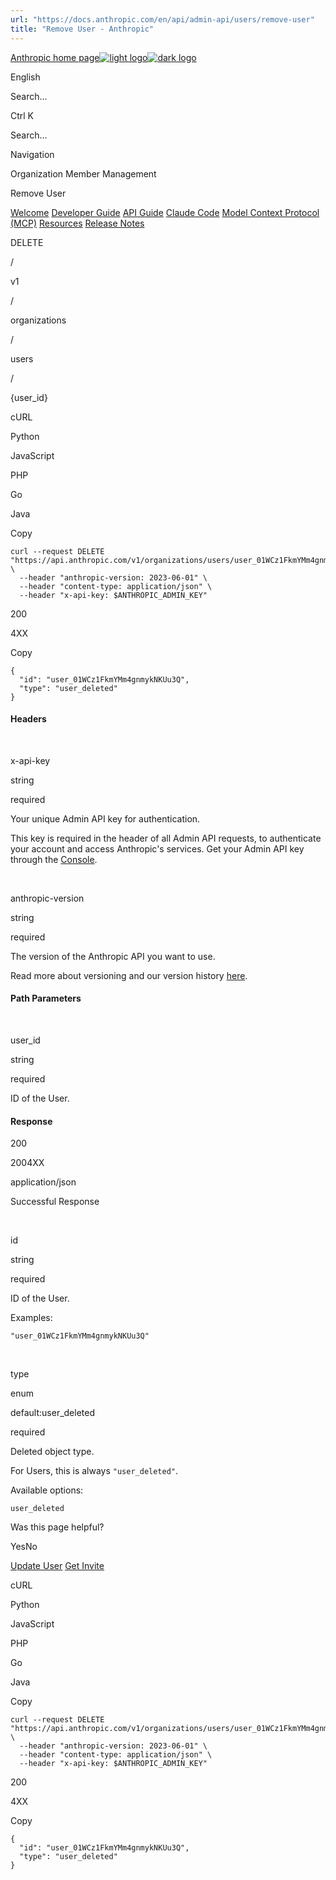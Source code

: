 ```yaml
---
url: "https://docs.anthropic.com/en/api/admin-api/users/remove-user"
title: "Remove User - Anthropic"
---
```


[Anthropic home page![light logo](https://mintlify.s3.us-west-1.amazonaws.com/anthropic/logo/light.svg)![dark logo](https://mintlify.s3.us-west-1.amazonaws.com/anthropic/logo/dark.svg)](https://docs.anthropic.com/)

English

Search...

Ctrl K

Search...

Navigation

Organization Member Management

Remove User

[Welcome](https://docs.anthropic.com/en/home) [Developer Guide](https://docs.anthropic.com/en/docs/intro) [API Guide](https://docs.anthropic.com/en/api/overview) [Claude Code](https://docs.anthropic.com/en/docs/claude-code/overview) [Model Context Protocol (MCP)](https://docs.anthropic.com/en/docs/mcp) [Resources](https://docs.anthropic.com/en/resources/overview) [Release Notes](https://docs.anthropic.com/en/release-notes/overview)

DELETE

/

v1

/

organizations

/

users

/

{user\_id}

cURL

Python

JavaScript

PHP

Go

Java

Copy

```
curl --request DELETE "https://api.anthropic.com/v1/organizations/users/user_01WCz1FkmYMm4gnmykNKUu3Q" \
  --header "anthropic-version: 2023-06-01" \
  --header "content-type: application/json" \
  --header "x-api-key: $ANTHROPIC_ADMIN_KEY"
```

200

4XX

Copy

```
{
  "id": "user_01WCz1FkmYMm4gnmykNKUu3Q",
  "type": "user_deleted"
}
```

#### Headers

[​](https://docs.anthropic.com/en/api/admin-api/users/remove-user#parameter-x-api-key)

x-api-key

string

required

Your unique Admin API key for authentication.

This key is required in the header of all Admin API requests, to authenticate your account and access Anthropic's services. Get your Admin API key through the [Console](https://console.anthropic.com/settings/admin-keys).

[​](https://docs.anthropic.com/en/api/admin-api/users/remove-user#parameter-anthropic-version)

anthropic-version

string

required

The version of the Anthropic API you want to use.

Read more about versioning and our version history [here](https://docs.anthropic.com/en/api/versioning).

#### Path Parameters

[​](https://docs.anthropic.com/en/api/admin-api/users/remove-user#parameter-user-id)

user\_id

string

required

ID of the User.

#### Response

200

2004XX

application/json

Successful Response

[​](https://docs.anthropic.com/en/api/admin-api/users/remove-user#response-id)

id

string

required

ID of the User.

Examples:

`"user_01WCz1FkmYMm4gnmykNKUu3Q"`

[​](https://docs.anthropic.com/en/api/admin-api/users/remove-user#response-type)

type

enum<string>

default:user\_deleted

required

Deleted object type.

For Users, this is always `"user_deleted"`.

Available options:

`user_deleted`

Was this page helpful?

YesNo

[Update User](https://docs.anthropic.com/en/api/admin-api/users/update-user) [Get Invite](https://docs.anthropic.com/en/api/admin-api/invites/get-invite)

cURL

Python

JavaScript

PHP

Go

Java

Copy

```
curl --request DELETE "https://api.anthropic.com/v1/organizations/users/user_01WCz1FkmYMm4gnmykNKUu3Q" \
  --header "anthropic-version: 2023-06-01" \
  --header "content-type: application/json" \
  --header "x-api-key: $ANTHROPIC_ADMIN_KEY"
```

200

4XX

Copy

```
{
  "id": "user_01WCz1FkmYMm4gnmykNKUu3Q",
  "type": "user_deleted"
}
```